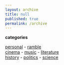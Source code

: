 ```yaml
---
layout: archive
title: null
published: true
permalink: /archive
---
```

**categories**   

<a href="archive/personal">personal</a> - <a href="archive/ramble">ramble</a>   
<a href="archive/cinema">cinema</a> - <a href="archive/music">music</a> - <a href="archive/literature">literature</a>   
<a href="archive/history">history</a> - <a href="archive/politics">politics</a> - <a href="archive/science">science</a>
